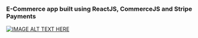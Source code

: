 ### E-Commerce app built using ReactJS, CommerceJS and Stripe Payments
[![IMAGE ALT TEXT HERE](https://img.youtube.com/vi/5vdRJeWkwzg/0.jpg)](https://www.youtube.com/watch?v=5vdRJeWkwzg)
